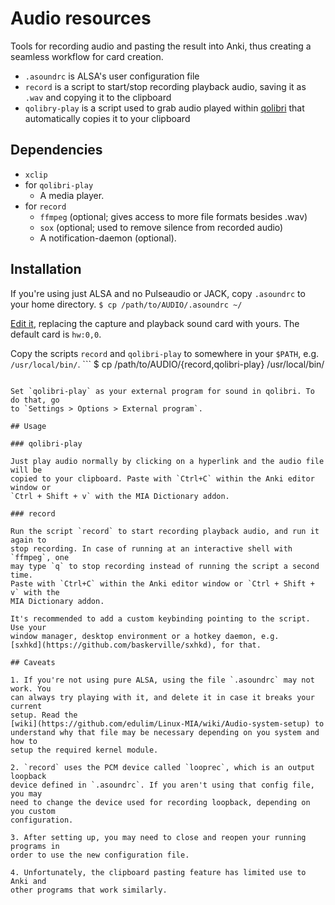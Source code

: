 # Audio resources

Tools for recording audio and pasting the result into Anki, thus creating a
seamless workflow for card creation.

- `.asoundrc` is ALSA's user configuration file
- `record` is a script to start/stop recording playback audio, saving it as
  `.wav` and copying it to the clipboard
- `qolibry-play` is a script used to grab audio played within
  [qolibri](https://github.com/ludios/qolibri) that automatically copies it to
your clipboard

## Dependencies

- `xclip`
- for `qolibri-play`
  - A media player.
- for `record`
  - `ffmpeg` (optional; gives access to more file formats besides .wav)
  - `sox` (optional; used to remove silence from recorded audio)
  - A notification-daemon (optional). 

## Installation

If you're using just ALSA and no Pulseaudio or JACK, copy `.asoundrc` to your
home directory.  ``` $ cp /path/to/AUDIO/.asoundrc ~/ ```

[Edit
it](https://github.com/edulim/Linux-MIA/wiki/Audio-system-setup#setting-up-alsa),
replacing the capture and playback sound card with yours. The default card is
`hw:0,0`.

Copy the scripts `record` and `qolibri-play` to somewhere in your `$PATH`, e.g.
`/usr/local/bin/`.  ``` $ cp /path/to/AUDIO/{record,qolibri-play}
/usr/local/bin/

```

Set `qolibri-play` as your external program for sound in qolibri. To do that, go
to `Settings > Options > External program`.

## Usage

### qolibri-play

Just play audio normally by clicking on a hyperlink and the audio file will be
copied to your clipboard. Paste with `Ctrl+C` within the Anki editor window or
`Ctrl + Shift + v` with the MIA Dictionary addon.

### record

Run the script `record` to start recording playback audio, and run it again to
stop recording. In case of running at an interactive shell with `ffmpeg`, one
may type `q` to stop recording instead of running the script a second time.
Paste with `Ctrl+C` within the Anki editor window or `Ctrl + Shift + v` with the
MIA Dictionary addon.

It's recommended to add a custom keybinding pointing to the script. Use your
window manager, desktop environment or a hotkey daemon, e.g.
[sxhkd](https://github.com/baskerville/sxhkd), for that.

## Caveats

1. If you're not using pure ALSA, using the file `.asoundrc` may not work. You
can always try playing with it, and delete it in case it breaks your current
setup. Read the
[wiki](https://github.com/edulim/Linux-MIA/wiki/Audio-system-setup) to
understand why that file may be necessary depending on you system and how to
setup the required kernel module.

2. `record` uses the PCM device called `looprec`, which is an output loopback
device defined in `.asoundrc`. If you aren't using that config file, you may
need to change the device used for recording loopback, depending on you custom
configuration.

3. After setting up, you may need to close and reopen your running programs in
order to use the new configuration file.

4. Unfortunately, the clipboard pasting feature has limited use to Anki and
other programs that work similarly.
